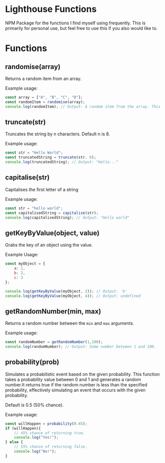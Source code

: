 # Lighthouse Functions
NPM Package for the functions I find myself using frequently. This is primarily for personal use, but feel free to use this if you also would like to.

# Functions
## randomise(array)
Returns a random item from an array.

Example usage:
```js
const array = ["A", "B", "C", "D"];
const randomItem = randomise(array);
console.log(randomItem); // Output: A random item from the array. This could be any type of variable.
```
## truncate(str)
Truncates the string by n characters. Default n is 8.

Example usage:
```js
const str = "Hello World";
const truncatedString = truncate(str, 6);
console.log(truncatedString); // Output: "Hello..."
```
## capitalise(str)
Capitalises the first letter of a string

Example usage:
```js
const str = "hello world";
const capitalisedString = capitalise(str);
console.log(capitalisedString); // Output: "Hello world"
```
## getKeyByValue(object, value)
Grabs the key of an object using the value.

Example Usage:
```js
const myObject = {
    a: 1,
    b: 2,
    c: 3
};

console.log(getKeyByValue(myObject, 2)); // Output: 'b'
console.log(getKeyByValue(myObject, 4)); // Output: undefined
```
## getRandomNumber(min, max)
Returns a random number between the `min` and `max` arguments.

Example usage:
```js
const randomNumber = getRandomNumber(1,100);
console.log(randomNumber); // Output: Some number between 1 and 100.
```
## probability(prob)
Simulates a probabilistic event based on the given probability. This function takes a probability value between 0 and 1 and generates a random number.It returns true if the random number is less than the specified probability, effectively simulating an event that occurs with the given probability.

Default is 0.5 (50% chance).

Example usage:
```js
const willHappen = probability(0.45);
if (willHappen){
    // 45% chance of returning true.
    console.log("Yes!");
} else {
    // 55% chance of returning false.
    console.log("No!");
}
```